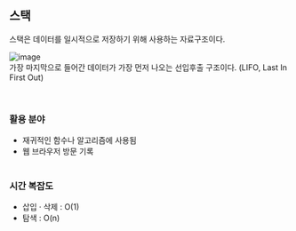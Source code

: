 ## 스택
스택은 데이터를 일시적으로 저장하기 위해 사용하는 자료구조이다. 

![image](https://github.com/DevTechGrowth/study_CS/assets/88030238/5356e96e-0323-4a5d-8fe0-b8f39ea685a6)
<br>
가장 마지막으로 들어간 데이터가 가장 먼저 나오는 선입후출 구조이다. (LIFO, Last In First Out)

<br>

### 활용 분야
- 재귀적인 함수나 알고리즘에 사용됨
- 웹 브라우저 방문 기록
<br><br>
### 시간 복잡도 
- 삽입 · 삭제 : O(1)
- 탐색 : O(n)
<br><br>
